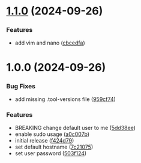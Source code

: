 # [1.1.0](https://github.com/salzig/wsl-distro-rubynrails/compare/v1.0.0...v1.1.0) (2024-09-26)


### Features

* add vim and nano ([cbcedfa](https://github.com/salzig/wsl-distro-rubynrails/commit/cbcedfa302a4ea7791d4a36a6a2dac2c54fedc65))

# 1.0.0 (2024-09-26)


### Bug Fixes

* add missing .tool-versions file ([959cf74](https://github.com/salzig/wsl-distro-rubynrails/commit/959cf741cfaa5ef0304a7cfa7853b94c9018f91e))


### Features

* BREAKING change default user to me ([5dd38ee](https://github.com/salzig/wsl-distro-rubynrails/commit/5dd38eef538fd778f2c21e6fcd29f0f44dd9ce60))
* enable sudo usage ([a0c007b](https://github.com/salzig/wsl-distro-rubynrails/commit/a0c007b0c1d735dad802c6b891e6348a20136d8b))
* initial release ([f424d79](https://github.com/salzig/wsl-distro-rubynrails/commit/f424d79af1ca4411728fbcf317639bf67cdd6954))
* set default hostname ([7c21075](https://github.com/salzig/wsl-distro-rubynrails/commit/7c21075fbdd4a4b64b6b80026c7d22332269f3b0))
* set user password ([503f124](https://github.com/salzig/wsl-distro-rubynrails/commit/503f124a4917022baa75ab2c5473e05587c9b4d8))
